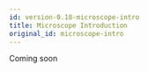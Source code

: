 ```yaml
---
id: version-0.18-microscope-intro
title: Microscope Introduction
original_id: microscope-intro
---
```

Coming soon